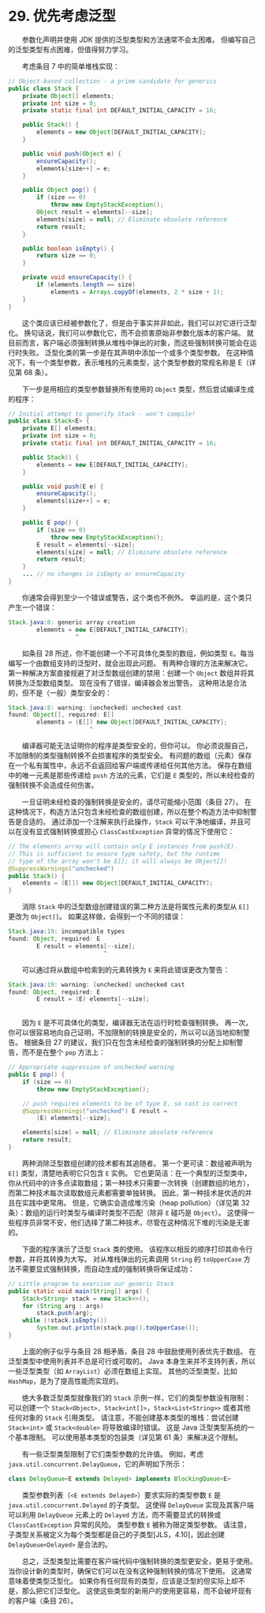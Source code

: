 # 29. 优先考虑泛型

  参数化声明并使用 JDK 提供的泛型类型和方法通常不会太困难。 但编写自己的泛型类型有点困难，但值得努力学习。

  考虑条目 7 中的简单堆栈实现：

```java
// Object-based collection - a prime candidate for generics
public class Stack {
    private Object[] elements;
    private int size = 0;
    private static final int DEFAULT_INITIAL_CAPACITY = 16;

    public Stack() {
        elements = new Object[DEFAULT_INITIAL_CAPACITY];
    }

    public void push(Object e) {
        ensureCapacity();
        elements[size++] = e;
    }

    public Object pop() {
        if (size == 0)
            throw new EmptyStackException();
        Object result = elements[--size];
        elements[size] = null; // Eliminate obsolete reference
        return result;
    }

    public boolean isEmpty() {
        return size == 0;
    }

    private void ensureCapacity() {
        if (elements.length == size)
            elements = Arrays.copyOf(elements, 2 * size + 1);
    }
}
```

  这个类应该已经被参数化了，但是由于事实并非如此，我们可以对它进行泛型化。 换句话说，我们可以参数化它，而不会损害原始非参数化版本的客户端。 就目前而言，客户端必须强制转换从堆栈中弹出的对象，而这些强制转换可能会在运行时失败。 泛型化类的第一步是在其声明中添加一个或多个类型参数。 在这种情况下，有一个类型参数，表示堆栈的元素类型，这个类型参数的常规名称是 E（详见第 68 条）。

  下一步是用相应的类型参数替换所有使用的 `Object` 类型，然后尝试编译生成的程序：

```java
// Initial attempt to generify Stack - won't compile!
public class Stack<E> {
    private E[] elements;
    private int size = 0;
    private static final int DEFAULT_INITIAL_CAPACITY = 16;

    public Stack() {
        elements = new E[DEFAULT_INITIAL_CAPACITY];
    }

    public void push(E e) {
        ensureCapacity();
        elements[size++] = e;
    }

    public E pop() {
        if (size == 0)
            throw new EmptyStackException();
        E result = elements[--size];
        elements[size] = null; // Eliminate obsolete reference
        return result;
    }
    ... // no changes in isEmpty or ensureCapacity
}
```

  你通常会得到至少一个错误或警告，这个类也不例外。 幸运的是，这个类只产生一个错误：

```java
Stack.java:8: generic array creation
        elements = new E[DEFAULT_INITIAL_CAPACITY];
                   ^
```

  如条目 28 所述，你不能创建一个不可具体化类型的数组，例如类型 `E`。每当编写一个由数组支持的泛型时，就会出现此问题。 有两种合理的方法来解决它。 第一种解决方案直接规避了对泛型数组创建的禁用：创建一个 `Object` 数组并将其转换为泛型数组类型。 现在没有了错误，编译器会发出警告。 这种用法是合法的，但不是（一般）类型安全的：

```java
Stack.java:8: warning: [unchecked] unchecked cast
found: Object[], required: E[]
        elements = (E[]) new Object[DEFAULT_INITIAL_CAPACITY];
                       ^
```

  编译器可能无法证明你的程序是类型安全的，但你可以。 你必须说服自己，不加限制的类型强制转换不会损害程序的类型安全。 有问题的数组（元素）保存在一个私有属性中，永远不会返回给客户端或传递给任何其他方法。 保存在数组中的唯一元素是那些传递给 `push` 方法的元素，它们是 `E` 类型的，所以未经检查的强制转换不会造成任何伤害。

  一旦证明未经检查的强制转换是安全的，请尽可能缩小范围（条目 27）。 在这种情况下，构造方法只包含未经检查的数组创建，所以在整个构造方法中抑制警告是合适的。 通过添加一个注解来执行此操作，`Stack` 可以干净地编译，并且可以在没有显式强制转换或担心 `ClassCastException` 异常的情况下使用它：

```java
// The elements array will contain only E instances from push(E).
// This is sufficient to ensure type safety, but the runtime
// type of the array won't be E[]; it will always be Object[]!
@SuppressWarnings("unchecked")
public Stack() {
    elements = (E[]) new Object[DEFAULT_INITIAL_CAPACITY];
}
```

  消除 `Stack` 中的泛型数组创建错误的第二种方法是将属性元素的类型从 `E[]` 更改为 `Object[]`。 如果这样做，会得到一个不同的错误：

```java
Stack.java:19: incompatible types
found: Object, required: E
        E result = elements[--size];
                           ^
```

  可以通过将从数组中检索到的元素转换为 `E` 来将此错误更改为警告：

```java
Stack.java:19: warning: [unchecked] unchecked cast
found: Object, required: E
        E result = (E) elements[--size];
                               ^
```

  因为 `E` 是不可具体化的类型，编译器无法在运行时检查强制转换。 再一次，你可以很容易地向自己证明，不加限制的转换是安全的，所以可以适当地抑制警告。 根据条目 27 的建议，我们只在包含未经检查的强制转换的分配上抑制警告，而不是在整个 `pop` 方法上：

```java
// Appropriate suppression of unchecked warning
public E pop() {
    if (size == 0)
        throw new EmptyStackException();

    // push requires elements to be of type E, so cast is correct
    @SuppressWarnings("unchecked") E result =
        (E) elements[--size];

    elements[size] = null; // Eliminate obsolete reference
    return result;
}
```

  两种消除泛型数组创建的技术都有其追随者。 第一个更可读：数组被声明为 `E[]` 类型，清楚地表明它只包含 `E` 实例。 它也更简洁：在一个典型的泛型类中，你从代码中的许多点读取数组；第一种技术只需要一次转换（创建数组的地方），而第二种技术每次读取数组元素都需要单独转换。 因此，第一种技术是优选的并且在实践中更常用。 但是，它确实会造成堆污染（heap pollution）（详见第 32 条）：数组的运行时类型与编译时类型不匹配（除非 `E` 碰巧是 `Object`）。 这使得一些程序员非常不安，他们选择了第二种技术，尽管在这种情况下堆的污染是无害的。

  下面的程序演示了泛型 `Stack` 类的使用。 该程序以相反的顺序打印其命令行参数，并将其转换为大写。 对从堆栈弹出的元素调用 `String` 的 `toUpperCase` 方法不需要显式强制转换，而自动生成的强制转换将保证成功：

```java
// Little program to exercise our generic Stack
public static void main(String[] args) {
    Stack<String> stack = new Stack<>();
    for (String arg : args)
        stack.push(arg);
    while (!stack.isEmpty())
        System.out.println(stack.pop().toUpperCase());
}
```

  上面的例子似乎与条目 28 相矛盾，条目 28 中鼓励使用列表优先于数组。 在泛型类型中使用列表并不总是可行或可取的。 Java 本身生来并不支持列表，所以一些泛型类型（如 `ArrayList`）必须在数组上实现。 其他的泛型类型，比如 `HashMap`，是为了提高性能而实现的。

  绝大多数泛型类型就像我们的 `Stack` 示例一样，它们的类型参数没有限制：可以创建一个 `Stack<Object>, Stack<int[]>`，`Stack<List<String>>` 或者其他任何对象的 `Stack` 引用类型。 请注意，不能创建基本类型的堆栈：尝试创建 `Stack<int>` 或 `Stack<double>` 将导致编译时错误。 这是 Java 泛型类型系统的一个基本限制。 可以使用基本类型的包装类（详见第 61 条）来解决这个限制。

  有一些泛型类型限制了它们类型参数的允许值。 例如，考虑 `java.util.concurrent.DelayQueue`，它的声明如下所示：

```java
class DelayQueue<E extends Delayed> implements BlockingQueue<E>
```

  类型参数列表（`<E extends Delayed>`）要求实际的类型参数 `E` 是 `java.util.concurrent.Delayed` 的子类型。 这使得 `DelayQueue` 实现及其客户端可以利用 `DelayQueue` 元素上的 `Delayed` 方法，而不需要显式的转换或 `ClassCastException` 异常的风险。 类型参数 `E` 被称为限定类型参数。 请注意，子类型关系被定义为每个类型都是自己的子类型\[JLS，4.10\]，因此创建 `DelayQueue<Delayed>` 是合法的。

  总之，泛型类型比需要在客户端代码中强制转换的类型更安全，更易于使用。 当你设计新的类型时，确保它们可以在没有这种强制转换的情况下使用。 这通常意味着使类型泛型化。 如果你有任何现有的类型，应该是泛型的但实际上却不是，那么把它们泛型化。 这使这些类型的新用户的使用更容易，而不会破坏现有的客户端（条目 26）。

